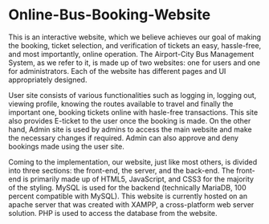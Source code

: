 # Online-Bus-Booking-Website
This is an interactive website, which we believe achieves our goal of making the booking, ticket selection, and verification of tickets an easy, hassle-free, and most importantly,
online operation. The Airport-City Bus Management System, as we refer to it, is made up of two websites: one for users and one for administrators. Each of the website has 
different pages and UI appropriately designed.

User site consists of various functionalities such as logging in, logging out, viewing profile, knowing the routes available to travel and finally the important one, booking tickets online with hasle-free transactions. This site also provides E-ticket to the user once the booking is made.
On the other hand, Admin site is used by admins to access the main website and make the necessary changes if required. Admin can also approve and deny bookings made using the user site. 

Coming to the implementation, our website, just like most others, is divided into three sections: 
the front-end, the server, and the back-end.
The front-end is primarily made up of HTML5, JavaScript, and CSS3 for the majority of the 
styling. MySQL is used for the backend (technically MariaDB, 100 percent compatible with 
MySQL). This website is currently hosted on an apache server that was created with XAMPP, a 
cross-platform web server solution. PHP is used to access the database from the website.
